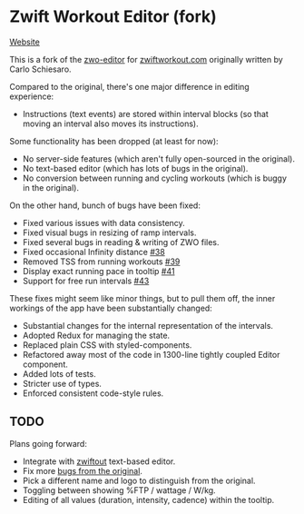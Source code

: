 # Zwift Workout Editor (fork)

[Website](https://nene.github.io/zwo-editor/)

This is a fork of the [zwo-editor][] for [zwiftworkout.com][] originally written by Carlo Schiesaro.

Compared to the original, there's one major difference in editing experience:

- Instructions (text events) are stored within interval blocks
  (so that moving an interval also moves its instructions).

Some functionality has been dropped (at least for now):

- No server-side features (which aren't fully open-sourced in the original).
- No text-based editor (which has lots of bugs in the original).
- No conversion between running and cycling workouts (which is buggy in the original).

On the other hand, bunch of bugs have been fixed:

- Fixed various issues with data consistency.
- Fixed visual bugs in resizing of ramp intervals.
- Fixed several bugs in reading & writing of ZWO files.
- Fixed occasional Infinity distance [#38][]
- Removed TSS from running workouts [#39][]
- Display exact running pace in tooltip [#41][]
- Support for free run intervals [#43][]

These fixes might seem like minor things, but to pull them off,
the inner workings of the app have been substantially changed:

- Substantial changes for the internal representation of the intervals.
- Adopted Redux for managing the state.
- Replaced plain CSS with styled-components.
- Refactored away most of the code in 1300-line tightly coupled Editor component.
- Added lots of tests.
- Stricter use of types.
- Enforced consistent code-style rules.

## TODO

Plans going forward:

- Integrate with [zwiftout][] text-based editor.
- Fix more [bugs from the original][orig-bugs].
- Pick a different name and logo to distinguish from the original.
- Toggling between showing %FTP / wattage / W/kg.
- Editing of all values (duration, intensity, cadence) within the tooltip.

[zwo-editor]: https://github.com/breiko83/zwo-editor
[zwiftworkout.com]: https://www.zwiftworkout.com/
[orig-bugs]: https://github.com/breiko83/zwo-editor/issues/
[#38]: https://github.com/breiko83/zwo-editor/issues/38
[#39]: https://github.com/breiko83/zwo-editor/issues/39
[#41]: https://github.com/breiko83/zwo-editor/issues/41
[#43]: https://github.com/breiko83/zwo-editor/issues/43
[zwiftout]: https://github.com/nene/zwiftout
